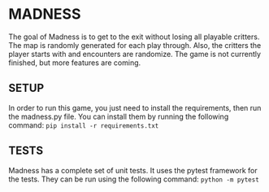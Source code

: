 # MADNESS
The goal of Madness is to get to the exit without losing all playable critters. The map is randomly
generated for each play through. Also, the critters the player starts with and encounters are randomize.
The game is not currently finished, but more features are coming.

## SETUP
In order to run this game, you just need to install the requirements, then run the madness.py file. You can install them
by running the following command:
```pip install -r requirements.txt```

## TESTS
Madness has a complete set of unit tests. It uses the pytest framework for the tests. They can be run using the following command:
```python -m pytest```